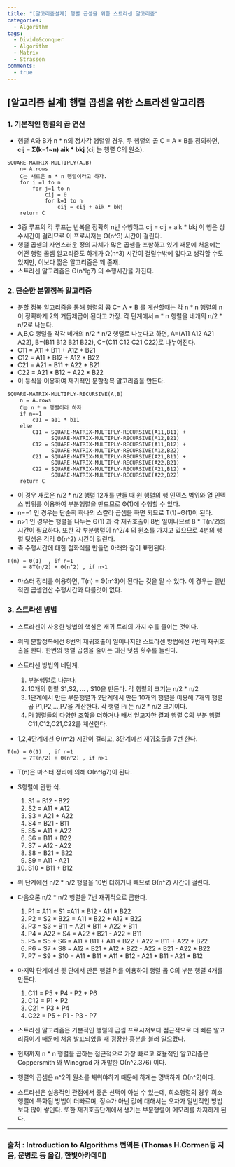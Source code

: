 ```yaml
---
title: "[알고리즘설계] 행렬 곱셈을 위한 스트라센 알고리즘"
categories:
  - Algorithm
tags:
  - Divide&conquer
  - Algorithm
  - Matrix
  - Strassen
comments:
  - true
---
```


## [알고리즘 설계] 행렬 곱셉을 위한 스트라센 알고리즘

### 1. 기본적인 행렬의 곱 연산

* 행렬 A와 B가 n * n의 정사각 행렬일 경우, 두 행렬의 곱 C = A * B를 정의하면, __cij = Σ(k=1~n) aik * bkj__ (cij 는 행렬 C의 원소).

```
SQUARE-MATRIX-MULTIPLY(A,B)
    n= A.rows
    C는 새로운 n * n 행렬이라고 하자.
    for i =1 to n
        for j=1 to n
            cij = 0
            for k=1 to n
                cij = cij + aik * bkj
    return C
```

* 3중 루프의 각 루프는 반복을 정확히 n번 수행하고 cij = cij + aik * bkj 이 행은 상수시간이 걸리므로 이 프로시저는 Θ(n^3) 시간이 걸린다.
* 행렬 곱셈의 자연스러운 정의 자체가 많은 곱셈을 포함하고 있기 때문에 처음에는 어떤 행렬 곱셈 알고리즘도 하계가 Ω(n^3) 시간이 걸릴수밖에 없다고 생각할 수도 있지만, 이보다 짧은 알고리즘은 꽤 존재.
* 스트라센 알고리즘은 Θ(n^lg7) 의 수행시간을 가진다.

### 2. 단순한 분할정복 알고리즘

* 분할 정복 알고리즘을 통해 행렬의 곱 C= A * B 를 계산할때는 각 n * n 행렬의 n이 정확하게 2의 거듭제곱이 된다고 가정. 각 단계에서 n * n 행렬을 네개의 n/2 * n/2로 나눈다.
* A,B,C 행렬을 각각 네개의 n/2 * n/2 행렬로 나눈다고 하면, A=(A11 A12 A21 A22), B=(B11 B12 B21 B22), C=(C11 C12 C21 C22)로 나누어진다.
* C11 = A11 * B11 + A12 * B21
* C12 = A11 * B12 + A12 * B22
* C21 = A21 * B11 + A22 * B21
* C22 = A21 * B12 + A22 * B22
* 이 등식을 이용하여 재귀적인 분할정복 알고리즘을 만든다.

```
SQUARE-MATRIX-MULTIPLY-RECURSIVE(A,B)
    n = A.rows
    C는 n * n 행렬이라 하자
    if n==1
        c11 = a11 * b11
    else 
        C11 = SQUARE-MATRIX-MULTIPLY-RECURSIVE(A11,B11) +
              SQUARE-MATRIX-MULTIPLY-RECURSIVE(A12,B21)
        C12 = SQUARE-MATRIX-MULTIPLY-RECURSIVE(A11,B12) +
              SQUARE-MATRIX-MULTIPLY-RECURSIVE(A12,B22)
        C21 = SQUARE-MATRIX-MULTIPLY-RECURSIVE(A21,B11) +
              SQUARE-MATRIX-MULTIPLY-RECURSIVE(A22,B21)
        C22 = SQUARE-MATRIX-MULTIPLY-RECURSIVE(A21,B12) +
              SQUARE-MATRIX-MULTIPLY-RECURSIVE(A22,B22)
    return C
```

*  이 경우 새로운 n/2 * n/2 행렬 12개를 만들 때 원 행렬의 행 인덱스 범위와 열 인덱스 범위를 이용하여 부분행렬을 만드므로 Θ(1)에 수행할 수 있다.
*  n==1 인 경우는 단순히 하나의 스칼라 곱셈을 하면 되므로 T(1)=Θ(1)이 된다.
*  n>1 인 경우는 행렬을 나누는 Θ(1) 과 각 재귀호출이 8번 일어나므로 8 * T(n/2)의 시간이 필요하다. 또한 각 부분행렬이 n^2/4 의 원소를 가지고 있으므로 4번의 행렬 덧셈은 각각 Θ(n^2) 시간이 걸린다.
*  즉 수행시간에 대한 점화식을 만들면 아래와 같이 표현된다.

``` 
T(n) = Θ(1)  , if n=1
     = 8T(n/2) + Θ(n^2) , if n>1
```

* 마스터 정리를 이용하면, T(n) = Θ(n^3)이 된다는 것을 알 수 있다. 이 경우는 일반적인 곱셈연산 수행시간과 다를것이 없다.


### 3. 스트라센 방법

* 스트라센이 사용한 방법의 핵심은 재귀 트리의 가지 수를 줄이는 것이다. 

* 위의 분할정복에선 8번의 재귀호출이 일어나지만 스트라센 방법에선 7번의 재귀호출을 한다. 한번의 행렬 곱셈을 줄이는 대신 덧셈 횟수를 늘린다. 

* 스트라센 방법의 네단계.
    1. 부분행렬로 나눈다.
    2. 10개의 행렬 S1,S2, ... , S10을 만든다. 각 행렬의 크기는  n/2 * n/2
    3. 1단계에서 만든 부분행렬과 2단계에서 만든 10개의 행렬을 이용해 7개의 행렬 곱 P1,P2,...,P7을 계산한다. 각 행렬 Pi 는 n/2 * n/2 크기이다.
    4. Pi 행렬들의 다양한 조합을 더하거나 빼서 얻고자한 결과 행렬 C의 부분 행렬 C11,C12,C21,C22를 계산한다.

* 1,2,4단계에선 Θ(n^2) 시간이 걸리고, 3단계에선 재귀호출을 7번 한다.

``` 
T(n) = Θ(1)  , if n=1
     = 7T(n/2) + Θ(n^2) , if n>1
```

* T(n)은 마스터 정리에 의해 Θ(n^lg7)이 된다.
* S행렬에 관한 식.
    1. S1 = B12 - B22
    2. S2 = A11 + A12
    3. S3 = A21 + A22
    4. S4 = B21 - B11
    5. S5 = A11 + A22
    6. S6 = B11 + B22
    7. S7 = A12 - A22
    8. S8 = B21 + B22
    9. S9 = A11 - A21
    10. S10 = B11 + B12

* 위 단계에선 n/2 * n/2 행렬을 10번 더하거나 빼므로 Θ(n^2) 시간이 걸린다.
* 다음으론 n/2 * n/2 행렬을 7번 재귀적으로 곱한다. 
    1. P1 = A11 * S1 =A11 * B12 - A11 * B22
    2. P2 = S2 * B22 = A11 * B22 + A12 * B22
    3. P3 = S3 * B11 = A21 * B11 + A22 * B11
    4. P4 = A22 * S4 = A22 * B21 - A22 * B11
    5. P5 = S5 * S6 = A11 * B11 + A11 * B22 + A22 * B11 + A22 * B22
    6. P6 = S7 * S8 = A12 * B21 + A12 * B22 - A22 * B21 - A22 * B22
    7. P7 = S9 * S10 = A11 * B11 + A11 * B12 - A21 * B11 - A21 * B12

* 마지막 단계에선 윗 단에서 만든 행렬 Pi를 이용하여 행렬 곱 C의 부분 행렬 4개를 만든다.
    1. C11 = P5 + P4 - P2 + P6
    2. C12 = P1 + P2
    3. C21 = P3 + P4
    4. C22 = P5 + P1 - P3 - P7

* 스트라센 알고리즘은 기본적인 행렬의 곱셈 프로시저보다 점근적으로 더 빠른 알고리즘이기 때문에 처음 발표되었을 때 굉장한 흥분을 불러 일으켰다. 
* 현재까지 n * n 행렬을 곱하는 점근적으로 가장 빠르고 효율적인 알고리즘은 Coppersmith 와 Winograd 가 개발한 Ο(n^2.376) 이다.
* 행렬의 곱셈은 n^2의 원소를 채워야하기 때문에 하계는 명백하게 Ω(n^2)이다.
* 스트라센은 실용적인 관점에서 좋은 선택이 아닐 수 있는데, 희소행렬의 경우 희소행렬에 특화된 방법이 더빠르며, 정수가 아닌 값에 대해서는 오차가 일반적인 방법보다 많이 쌓인다. 또한 재귀호출단계에서 생기는 부분행렬이 메모리를 차지하게 된다.

---
### 출처 : Introduction to Algorithms 번역본 (Thomas H.Cormen등 지음, 문병로 등 옮김, 한빛아카데미) 